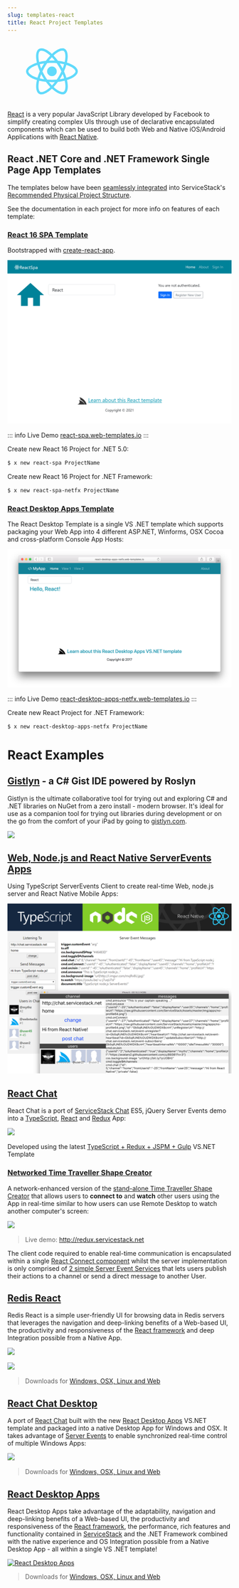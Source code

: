 ```yaml
---
slug: templates-react
title: React Project Templates
---
```


<div class="my-8 ml-20"><svg style="max-width:200px" xmlns="http://www.w3.org/2000/svg" xmlns:xlink="http://www.w3.org/1999/xlink" x="0px" y="0px"
	 viewBox="0 0 841.9 595.3" enable-background="new 0 0 841.9 595.3" xml:space="preserve">
<g>
	<path fill="#61DAFB" d="M666.3,296.5c0-32.5-40.7-63.3-103.1-82.4c14.4-63.6,8-114.2-20.2-130.4c-6.5-3.8-14.1-5.6-22.4-5.6v22.3
		c4.6,0,8.3,0.9,11.4,2.6c13.6,7.8,19.5,37.5,14.9,75.7c-1.1,9.4-2.9,19.3-5.1,29.4c-19.6-4.8-41-8.5-63.5-10.9
		c-13.5-18.5-27.5-35.3-41.6-50c32.6-30.3,63.2-46.9,84-46.9l0-22.3c0,0,0,0,0,0c-27.5,0-63.5,19.6-99.9,53.6
		c-36.4-33.8-72.4-53.2-99.9-53.2v22.3c20.7,0,51.4,16.5,84,46.6c-14,14.7-28,31.4-41.3,49.9c-22.6,2.4-44,6.1-63.6,11
		c-2.3-10-4-19.7-5.2-29c-4.7-38.2,1.1-67.9,14.6-75.8c3-1.8,6.9-2.6,11.5-2.6l0-22.3c0,0,0,0,0,0c-8.4,0-16,1.8-22.6,5.6
		c-28.1,16.2-34.4,66.7-19.9,130.1c-62.2,19.2-102.7,49.9-102.7,82.3c0,32.5,40.7,63.3,103.1,82.4c-14.4,63.6-8,114.2,20.2,130.4
		c6.5,3.8,14.1,5.6,22.5,5.6c27.5,0,63.5-19.6,99.9-53.6c36.4,33.8,72.4,53.2,99.9,53.2c8.4,0,16-1.8,22.6-5.6
		c28.1-16.2,34.4-66.7,19.9-130.1C625.8,359.7,666.3,328.9,666.3,296.5z M536.1,229.8c-3.7,12.9-8.3,26.2-13.5,39.5
		c-4.1-8-8.4-16-13.1-24c-4.6-8-9.5-15.8-14.4-23.4C509.3,224,523,226.6,536.1,229.8z M490.3,336.3c-7.8,13.5-15.8,26.3-24.1,38.2
		c-14.9,1.3-30,2-45.2,2c-15.1,0-30.2-0.7-45-1.9c-8.3-11.9-16.4-24.6-24.2-38c-7.6-13.1-14.5-26.4-20.8-39.8
		c6.2-13.4,13.2-26.8,20.7-39.9c7.8-13.5,15.8-26.3,24.1-38.2c14.9-1.3,30-2,45.2-2c15.1,0,30.2,0.7,45,1.9
		c8.3,11.9,16.4,24.6,24.2,38c7.6,13.1,14.5,26.4,20.8,39.8C504.7,309.8,497.8,323.2,490.3,336.3z M522.6,323.3
		c5.4,13.4,10,26.8,13.8,39.8c-13.1,3.2-26.9,5.9-41.2,8c4.9-7.7,9.8-15.6,14.4-23.7C514.2,339.4,518.5,331.3,522.6,323.3z
		 M421.2,430c-9.3-9.6-18.6-20.3-27.8-32c9,0.4,18.2,0.7,27.5,0.7c9.4,0,18.7-0.2,27.8-0.7C439.7,409.7,430.4,420.4,421.2,430z
		 M346.8,371.1c-14.2-2.1-27.9-4.7-41-7.9c3.7-12.9,8.3-26.2,13.5-39.5c4.1,8,8.4,16,13.1,24C337.1,355.7,341.9,363.5,346.8,371.1z
		 M420.7,163c9.3,9.6,18.6,20.3,27.8,32c-9-0.4-18.2-0.7-27.5-0.7c-9.4,0-18.7,0.2-27.8,0.7C402.2,183.3,411.5,172.6,420.7,163z
		 M346.7,221.9c-4.9,7.7-9.8,15.6-14.4,23.7c-4.6,8-8.9,16-13,24c-5.4-13.4-10-26.8-13.8-39.8C318.6,226.7,332.4,224,346.7,221.9z
		 M256.2,347.1c-35.4-15.1-58.3-34.9-58.3-50.6c0-15.7,22.9-35.6,58.3-50.6c8.6-3.7,18-7,27.7-10.1c5.7,19.6,13.2,40,22.5,60.9
		c-9.2,20.8-16.6,41.1-22.2,60.6C274.3,354.2,264.9,350.8,256.2,347.1z M310,490c-13.6-7.8-19.5-37.5-14.9-75.7
		c1.1-9.4,2.9-19.3,5.1-29.4c19.6,4.8,41,8.5,63.5,10.9c13.5,18.5,27.5,35.3,41.6,50c-32.6,30.3-63.2,46.9-84,46.9
		C316.8,492.6,313,491.7,310,490z M547.2,413.8c4.7,38.2-1.1,67.9-14.6,75.8c-3,1.8-6.9,2.6-11.5,2.6c-20.7,0-51.4-16.5-84-46.6
		c14-14.7,28-31.4,41.3-49.9c22.6-2.4,44-6.1,63.6-11C544.3,394.8,546.1,404.5,547.2,413.8z M585.7,347.1c-8.6,3.7-18,7-27.7,10.1
		c-5.7-19.6-13.2-40-22.5-60.9c9.2-20.8,16.6-41.1,22.2-60.6c9.9,3.1,19.3,6.5,28.1,10.2c35.4,15.1,58.3,34.9,58.3,50.6
		C644,312.2,621.1,332.1,585.7,347.1z"/>
	<polygon fill="#61DAFB" points="320.8,78.4 320.8,78.4 320.8,78.4 	"/>
	<circle fill="#61DAFB" cx="420.9" cy="296.5" r="45.7"/>
	<polygon fill="#61DAFB" points="520.5,78.1 520.5,78.1 520.5,78.1 	"/>
</g>
</svg></div>

[React](https://reactjs.org) is a very popular JavaScript Library developed by Facebook to simplify creating complex UIs through use of 
declarative encapsulated components which can be used to build both Web and Native iOS/Android Applications with 
[React Native](https://facebook.github.io/react-native/).

## React .NET Core and .NET Framework Single Page App Templates

The templates below have been
[seamlessly integrated](https://docs.servicestack.net/templates-single-page-apps#end-to-end-typed-apis) into 
ServiceStack's [Recommended Physical Project Structure](/physical-project-structure). 

See the documentation in each project for more info on features of each template:

### [React 16 SPA Template](https://github.com/NetCoreTemplates/react-spa)

Bootstrapped with [create-react-app](https://github.com/facebook/create-react-app).

[![](https://raw.githubusercontent.com/ServiceStack/Assets/master/csharp-templates/react-spa.png)](https://github.com/NetCoreTemplates/react-spa)

::: info Live Demo
[react-spa.web-templates.io](http://react-spa.web-templates.io)
:::

Create new React 16 Project for .NET 5.0:

```bash
$ x new react-spa ProjectName
```

Create new React 16 Project for .NET Framework:

```bash
$ x new react-spa-netfx ProjectName
```

### [React Desktop Apps Template](https://github.com/NetFrameworkTemplates/react-desktop-apps-netfx)

The React Desktop Template is a single VS .NET template which supports packaging your Web App into 4 different ASP.NET, Winforms, OSX Cocoa 
and cross-platform Console App Hosts:

[![](https://raw.githubusercontent.com/ServiceStack/Assets/master/csharp-templates/react-desktop-apps-netfx.png)](https://github.com/NetFrameworkTemplates/react-desktop-apps-netfx)

::: info Live Demo
[react-desktop-apps-netfx.web-templates.io](http://react-desktop-apps-netfx.web-templates.io)
:::

Create new React Project for .NET Framework:

```bash
$ x new react-desktop-apps-netfx ProjectName
```

# React Examples

## [Gistlyn](https://github.com/ServiceStack/Gistlyn) - a C# Gist IDE powered by Roslyn

Gistlyn is the ultimate collaborative tool for trying out and exploring C# and .NET libraries on NuGet 
from a zero install - modern browser. It's ideal for use as a companion tool for trying out libraries during 
development or on the go from the comfort of your iPad by going to [gistlyn.com](http://gistlyn.com). 

[![](https://raw.githubusercontent.com/ServiceStack/Assets/master/img/livedemos/gistlyn/home-screenshot.png)](https://github.com/ServiceStack/Gistlyn)

## [Web, Node.js and React Native ServerEvents Apps](https://github.com/ServiceStackApps/typescript-server-events)

Using TypeScript ServerEvents Client to create real-time Web, node.js server and React Native Mobile Apps:

[![](https://raw.githubusercontent.com/ServiceStack/Assets/master/img/livedemos/typescript-serverevents/typescript-server-events-banner.png)](https://github.com/ServiceStackApps/typescript-server-events)

## [React Chat](https://github.com/ServiceStackApps/ReactChat)

React Chat is a port of [ServiceStack Chat](https://github.com/ServiceStackApps/Chat) ES5, jQuery Server Events 
demo into a [TypeScript](http://www.typescriptlang.org/), [React](http://facebook.github.io/react/) and 
[Redux](https://github.com/reactjs/redux) App:

![](https://raw.githubusercontent.com/ServiceStack/Assets/master/img/livedemos/chat-react/screenshot.png)

Developed using the latest [TypeScript + Redux + JSPM + Gulp](https://github.com/ServiceStackApps/typescript-react-template/) VS.NET Template

### [Networked Time Traveller Shape Creator](https://github.com/ServiceStackApps/typescript-redux#example-9---real-time-networked-time-traveller)

A network-enhanced version of the
[stand-alone Time Traveller Shape Creator](https://github.com/ServiceStackApps/typescript-redux#example-8---time-travelling-using-state-snapshots)
that allows users to **connect to** and **watch** other users using the App in real-time similar 
to how users can use Remote Desktop to watch another computer's screen: 

[![](https://raw.githubusercontent.com/ServiceStack/Assets/master/img/livedemos/redux-chrome-safari.png)](http://redux.servicestack.net)

> Live demo: http://redux.servicestack.net

The client code required to enable real-time communication is encapsulated within a single 
[React Connect component](https://github.com/ServiceStackApps/typescript-redux/blob/master/src/TypeScriptRedux/src/example09/Connect.tsx)
whilst the server implementation is only comprised of 
[2 simple Server Event Services](https://github.com/ServiceStackApps/typescript-redux/blob/master/src/TypeScriptRedux/Global.asax.cs)
that lets users publish their actions to a channel or send a direct message to another User.

## [Redis React](https://github.com/ServiceStackApps/RedisReact)

Redis React is a simple user-friendly UI for browsing data in Redis servers that leverages 
the navigation and deep-linking benefits of a Web-based UI, the productivity and responsiveness of the 
[React framework](http://facebook.github.io/react/) 
and deep Integration possible from a Native App.

[![](https://raw.githubusercontent.com/ServiceStack/Assets/master/img/livedemos/redis-react/home.png)](http://redisreact.servicestack.net/#/)

[![](https://raw.githubusercontent.com/ServiceStack/Assets/master/img/livedemos/redis-react/home.png)](http://redisreact.servicestack.net/#/)

> Downloads for [Windows, OSX, Linux and Web](https://github.com/ServiceStackApps/RedisReact#download)

## [React Chat Desktop](https://github.com/ServiceStackApps/ReactChatApps)

A port of 
[React Chat](https://github.com/ServiceStackApps/Chat-React)
built with the new 
[React Desktop Apps](https://github.com/ServiceStackApps/ReactDesktopApps)
VS.NET template and packaged into a native Desktop App for Windows and OSX.
It takes advantage of 
[Server Events](https://github.com/ServiceStack/ServiceStack/wiki/Server-Events) to enable synchronized 
real-time control of multiple Windows Apps:

[![](https://raw.githubusercontent.com/ServiceStack/Assets/master/img/livedemos/react-desktop-apps/dancing-windows.png)](https://youtu.be/-9kVqdPbqOM)

> Downloads for [Windows, OSX, Linux and Web](https://github.com/ServiceStackApps/ReactChatApps#downloads)

## [React Desktop Apps](https://github.com/ServiceStackApps/ReactDesktopApps)

React Desktop Apps take advantage of the adaptability, navigation and deep-linking benefits of a Web-based UI, the productivity and responsiveness of the 
[React framework](https://facebook.github.io/react/),
the performance, rich features and functionality contained in 
[ServiceStack](https://github.com/ServiceStack/ServiceStack/wiki) and the .NET Framework combined with the native experience and OS Integration possible from a Native Desktop App - all within a single VS .NET template!

[![React Desktop Apps](https://raw.githubusercontent.com/ServiceStack/Assets/master/img/gap/react-desktop-splash.png)](https://github.com/ServiceStackApps/ReactDesktopApps)

> Downloads for [Windows, OSX, Linux and Web](https://github.com/ServiceStackApps/ReactDesktopApps#downloads)
